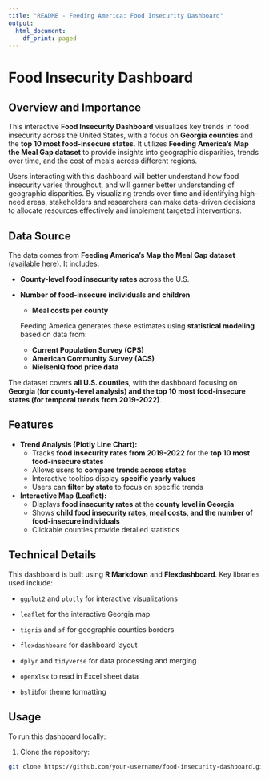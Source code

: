 ```yaml
---
title: "README - Feeding America: Food Insecurity Dashboard"
output:
  html_document:
    df_print: paged
---
```


# Food Insecurity Dashboard  
  
## Overview and Importance
This interactive **Food Insecurity Dashboard** visualizes key trends in food insecurity across the United States, with a focus on **Georgia counties** and the **top 10 most food-insecure states**. It utilizes **Feeding America’s Map the Meal Gap dataset** to provide insights into geographic disparities, trends over time, and the cost of meals across different regions.  

Users interacting with this dashboard will better understand how food insecurity varies throughout, and will garner better understanding of geographic disparities. By visualizing trends over time and identifying high-need areas, stakeholders and researchers can make data-driven decisions to allocate resources effectively and implement targeted interventions.

## Data Source  
The data comes from **Feeding America’s Map the Meal Gap dataset** ([available here](https://www.feedingamerica.org/research/map-the-meal-gap/by-county/)). It includes:  
  - **County-level food insecurity rates** across the U.S.  
- **Number of food-insecure individuals and children**  
  - **Meal costs per county**  
  
  Feeding America generates these estimates using **statistical modeling** based on data from:  
  - **Current Population Survey (CPS)**  
  - **American Community Survey (ACS)**  
  - **NielsenIQ food price data**  
  
The dataset covers **all U.S. counties**, with the dashboard focusing on **Georgia (for county-level analysis) and the top 10 most food-insecure states (for temporal trends from 2019-2022)**.  

## Features  
- **Trend Analysis (Plotly Line Chart):**  
  - Tracks **food insecurity rates from 2019-2022** for the **top 10 most food-insecure states**  
  - Allows users to **compare trends across states**  
  - Interactive tooltips display **specific yearly values**  
  - Users can **filter by state** to focus on specific trends  
- **Interactive Map (Leaflet):**  
  - Displays **food insecurity rates** at the **county level in Georgia**  
  - Shows **child food insecurity rates, meal costs, and the number of food-insecure individuals**  
  - Clickable counties provide detailed statistics  

  
## Technical Details  
This dashboard is built using **R Markdown** and **Flexdashboard**. Key libraries used include:  


- `ggplot2` and `plotly` for interactive visualizations  

- `leaflet` for the interactive Georgia map  

- `tigris` and `sf` for geographic counties borders

- `flexdashboard` for dashboard layout 

- `dplyr` and `tidyverse` for data processing and merging

- `openxlsx` to read in Excel sheet data

- `bslib`for theme formatting 

## Usage  
To run this dashboard locally:  
  1. Clone the repository:  
  ```sh
git clone https://github.com/your-username/food-insecurity-dashboard.git
